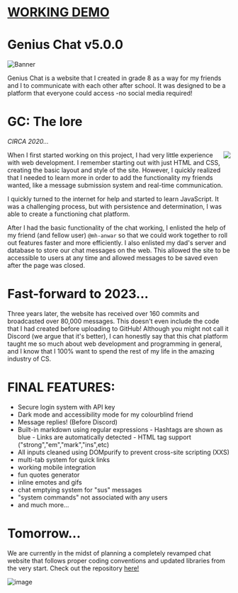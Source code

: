 # [WORKING DEMO](http://chat.reesechong.com/)

# Genius Chat v5.0.0

![Banner](https://user-images.githubusercontent.com/75395781/209419223-8b6ee551-701c-4ec6-b1e5-163b026c2fe5.png)

Genius Chat is a website that I created in grade 8 as a way for my friends and I to communicate with each other after school. It was designed to be a platform that everyone could access -no social media required!

# GC: The lore 
*CIRCA 2020...*

<img align="right" src="https://user-images.githubusercontent.com/75395781/198900837-10d6405e-2f2e-418c-8148-d36e72031133.png">

When I first started working on this project, I had very little experience with web development. I remember starting out with just HTML and CSS, creating the basic layout and style of the site. However, I quickly realized that I needed to learn more in order to add the functionality my friends wanted, like a message submission system and real-time communication.

I quickly turned to the internet for help and started to learn JavaScript. It was a challenging process, but with persistence and determination, I was able to create a functioning chat platform. 

After I had the basic functionality of the chat working, I enlisted the help of my friend (and fellow user) `@mh-anwar` so that we could work together to roll out features faster and more efficiently. I also enlisted my dad's server and database to store our chat messages on the web. This allowed the site to be accessible to users at any time and allowed messages to be saved even after the page was closed.

# Fast-forward to 2023...
Three years later, the website has received over 160 commits and broadcasted over 80,000 messages. This doesn't even include the code that I had created before uploading to GitHub! Although you might not call it Discord (we argue that it's better), I can honestly say that this chat platform taught me so much about web development and programming in general, and I know that I 100% want to spend the rest of my life in the amazing industry of CS.

# FINAL FEATURES:
- Secure login system with API key
- Dark mode and accessibility mode for my colourblind friend
- Message replies! (Before Discord)
- Built-in markdown using regular expressions
		- Hashtags are shown as blue
		- Links are automatically detected
		- HTML tag support ("strong","em","mark","ins",etc)
- All inputs cleaned using DOMpurify to prevent cross-site scripting (XXS)
- multi-tab system for quick links
- working mobile integration
- fun quotes generator
- inline emotes and gifs
- chat emptying system for "sus" messages
- "system commands" not associated with any users
- and much more...

# Tomorrow...
We are currently in the midst of planning a completely revamped chat website that follows proper coding conventions and updated libraries from the very start.
Check out the repository [here!](https://github.com/r-chong/Ultimate-Chat)

![image](https://user-images.githubusercontent.com/71291954/145916494-123b60a8-63c3-4c2f-a004-ac7bddd0bf63.png)
